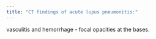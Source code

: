 ```yaml
---
title: "CT findings of acute lupus pneumonitis:"
---
```

vasculitis and hemorrhage - focal opacities at the bases.

